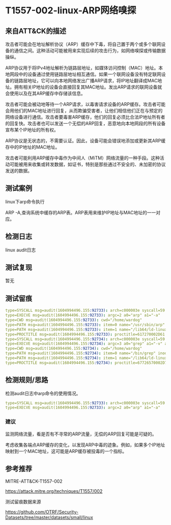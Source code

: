 # T1557-002-linux-ARP网络嗅探

## 来自ATT&CK的描述

攻击者可能会在地址解析协议（ARP）缓存中下毒，将自己置于两个或多个联网设备的通信之间。这种活动可能被用来实现后续的攻击行为，如网络嗅探或传输数据操纵。

ARP协议用于将IPv4地址解析为链路层地址，如媒体访问控制（MAC）地址。本地网段中的设备通过使用链路层地址相互通信。如果一个联网设备没有特定联网设备的链路层地址，它可以向本地网络发出广播ARP请求，将IP地址翻译成MAC地址。拥有相关IP地址的设备会直接回复其MAC地址。发出ARP请求的联网设备就会使用以及在其ARP缓存中存储该信息。

攻击者可能会被动地等待一个ARP请求，以毒害请求设备的ARP缓存。攻击者可能会用他们的MAC地址进行回复，从而欺骗受害者，让他们相信他们正在与预定的网络设备进行通信。攻击者要毒害ARP缓存，他们的回复必须比合法IP地址所有者的回复快。攻击者也可以发送一个无偿的ARP回复，恶意地向本地网段的所有设备宣布某个IP地址的所有权。

ARP协议是无状态的，不需要认证。因此，设备可能会错误地添加或更新其ARP缓存中的IP地址的MAC地址。

攻击者可能利用ARP缓存中毒作为中间人（MiTM）网络流量的一种手段。这种活动可能被用来收集或转发数据，如证书，特别是那些通过不安全的、未加密的协议发送的数据。

## 测试案例

linux下arp命令执行

ARP -A,查询系统中缓存的ARP表。ARP表用来维护IP地址与MAC地址的一一对应。

## 检测日志

linux audit日志

## 测试复现

暂无

## 测试留痕

```yml
type=SYSCALL msg=audit(1604994496.155:92733): arch=c000003e syscall=59 success=yes exit=0 a0=558e251634a0 a1=558e25162a50 a2=558e25160800 a3=8 items=2 ppid=29002 pid=1631 auid=1000 uid=1000 gid=1000 euid=1000 suid=1000 fsuid=1000 egid=1000 sgid=1000 fsgid=1000 tty=pts0 ses=104 comm="arp" exe="/usr/sbin/arp" key=(null)
type=EXECVE msg=audit(1604994496.155:92733): argc=2 a0="arp" a1="-a"
type=CWD msg=audit(1604994496.155:92733): cwd="/home/wardog"
type=PATH msg=audit(1604994496.155:92733): item=0 name="/usr/sbin/arp" inode=13181 dev=08:01 mode=0100755 ouid=0 ogid=0 rdev=00:00 nametype=NORMAL cap_fp=0 cap_fi=0 cap_fe=0 cap_fver=0 cap_frootid=0
type=PATH msg=audit(1604994496.155:92733): item=1 name="/lib64/ld-linux-x86-64.so.2" inode=29514 dev=08:01 mode=0100755 ouid=0 ogid=0 rdev=00:00 nametype=NORMAL cap_fp=0 cap_fi=0 cap_fe=0 cap_fver=0 cap_frootid=0
type=PROCTITLE msg=audit(1604994496.155:92733): proctitle=617270002D61
type=SYSCALL msg=audit(1604994496.155:92734): arch=c000003e syscall=59 success=yes exit=0 a0=558e251634a0 a1=558e25163720 a2=558e25160800 a3=558e2500a010 items=2 ppid=29002 pid=1632 auid=1000 uid=1000 gid=1000 euid=1000 suid=1000 fsuid=1000 egid=1000 sgid=1000 fsgid=1000 tty=pts0 ses=104 comm="grep" exe="/bin/grep" key=(null)
type=EXECVE msg=audit(1604994496.155:92734): argc=3 a0="grep" a1="-v" a2="^?"
type=CWD msg=audit(1604994496.155:92734): cwd="/home/wardog"
type=PATH msg=audit(1604994496.155:92734): item=0 name="/bin/grep" inode=61 dev=08:01 mode=0100755 ouid=0 ogid=0 rdev=00:00 nametype=NORMAL cap_fp=0 cap_fi=0 cap_fe=0 cap_fver=0 cap_frootid=0
type=PATH msg=audit(1604994496.155:92734): item=1 name="/lib64/ld-linux-x86-64.so.2" inode=29514 dev=08:01 mode=0100755 ouid=0 ogid=0 rdev=00:00 nametype=NORMAL cap_fp=0 cap_fi=0 cap_fe=0 cap_fver=0 cap_frootid=0
type=PROCTITLE msg=audit(1604994496.155:92734): proctitle=67726570002D76005E3F
```

## 检测规则/思路

检测audit日志中arp命令的使用情况。

```yml
type=SYSCALL msg=audit(1604994496.155:92733): arch=c000003e syscall=59 success=yes exit=0 a0=558e251634a0 a1=558e25162a50 a2=558e25160800 a3=8 items=2 ppid=29002 pid=1631 auid=1000 uid=1000 gid=1000 euid=1000 suid=1000 fsuid=1000 egid=1000 sgid=1000 fsgid=1000 tty=pts0 ses=104 comm="arp" exe="/usr/sbin/arp" key=(null)
type=EXECVE msg=audit(1604994496.155:92733): argc=2 a0="arp" a1="-a"
```

### 建议

监测网络流量，看是否有不寻常的ARP流量，无偿的ARP回复可能是可疑的。

考虑收集各端点ARP缓存的变化，以发现ARP中毒的迹象。例如，如果多个IP地址映射到一个MAC地址，这可能是ARP缓存被投毒的一个指标。

## 参考推荐

MITRE-ATT&CK-T1557-002

<https://attack.mitre.org/techniques/T1557/002>

测试留痕数据来源

<https://github.com/OTRF/Security-Datasets/tree/master/datasets/small/linux>

